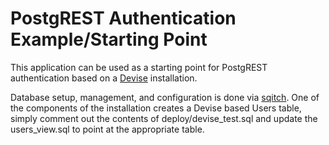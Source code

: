 PostgREST Authentication Example/Starting Point
===============================================

This application can be used as a starting point for PostgREST authentication
based on a [Devise](https://github.com/plataformatec/devise) installation.

Database setup, management, and configuration is done via
[sqitch](http://sqitch.org). One of the components of the installation creates
a Devise based Users table, simply comment out the contents of
deploy/devise_test.sql and update the users_view.sql to point at the
appropriate table.

